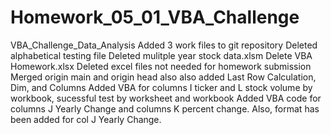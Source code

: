 # Homework_05_01_VBA_Challenge
VBA_Challenge_Data_Analysis
Added 3 work files to git repository
Deleted alphabetical testing file
Deleted mulitple year stock data.xlsm
Delete VBA Homework.xlsx
Deleted excel files not needed for homework submission
Merged origin main and origin head also also added Last Row Calculation, Dim, and Columns
Added VBA for columns I ticker and L stock volume by workbook, sucessful test by worksheet and workbook
Added VBA code for columns J Yearly Change and columns K percent change.  Also, format has been added for col J Yearly Change. 
